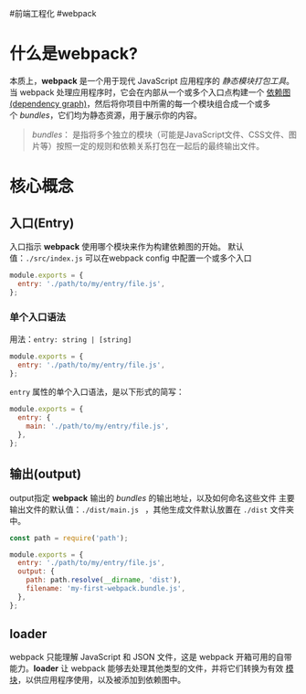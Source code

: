 #前端工程化 #webpack 
# 什么是webpack?
本质上，**webpack** 是一个用于现代 JavaScript 应用程序的 _静态模块打包工具_。当 webpack 处理应用程序时，它会在内部从一个或多个入口点构建一个 [依赖图(dependency graph)](https://www.webpackjs.com/concepts/dependency-graph/)，然后将你项目中所需的每一个模块组合成一个或多个 _bundles_，它们均为静态资源，用于展示你的内容。
>_bundles_： 是指将多个独立的模块（可能是JavaScript文件、CSS文件、图片等）按照一定的规则和依赖关系打包在一起后的最终输出文件。
# 核心概念
## 入口(Entry)
入口指示 **webpack** 使用哪个模块来作为构建依赖图的开始。
默认值：`./src/index.js` 可以在webpack config 中配置一个或多个入口
```js
module.exports = {
  entry: './path/to/my/entry/file.js',
};
```
### 单个入口语法
用法：`entry: string | [string]`
```javascript
module.exports = {
  entry: './path/to/my/entry/file.js',
};
```
`entry` 属性的单个入口语法，是以下形式的简写：
```javascript
module.exports = {
  entry: {
    main: './path/to/my/entry/file.js',
  },
};
```


## 输出(output)
output指定 **webpack** 输出的 _bundles_ 的输出地址，以及如何命名这些文件
主要输出文件的默认值：`./dist/main.js `  ，其他生成文件默认放置在 `./dist` 文件夹中。
```javascript
const path = require('path');

module.exports = {
  entry: './path/to/my/entry/file.js',
  output: {
    path: path.resolve(__dirname, 'dist'),
    filename: 'my-first-webpack.bundle.js',
  },
};
```
## loader
webpack 只能理解 JavaScript 和 JSON 文件，这是 webpack 开箱可用的自带能力。**loader** 让 webpack 能够去处理其他类型的文件，并将它们转换为有效 [模块](https://www.webpackjs.com/concepts/modules)，以供应用程序使用，以及被添加到依赖图中。
